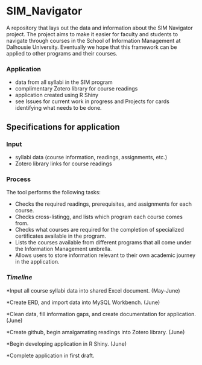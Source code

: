 # SIM_Navigator
A repository that lays out the data and information about the SIM Navigator project. The project aims to make it easier for faculty and students to navigate through courses in the School of Information Management at Dalhousie University. Eventually we hope that this framework can be applied to other programs and their courses. 

### Application

- data from all syllabi in the SIM program
- complimentary Zotero library for course readings
- application created using R Shiny
- see Issues for current work in progress and Projects for cards identifying what needs to be done.

## Specifications for application

### Input

- syllabi data (course information, readings, assignments, etc.)
- Zotero library links for course readings

### Process

The tool performs the following tasks:

- Checks the required readings, prerequisites, and assignments for each course.
- Checks cross-listingg, and lists which program each course comes from. 
- Checks what courses are required for the completion of specialized certificates available in the program.
- Lists the courses available from different programs that all come under the Information Management umbrella.
- Allows users to store information relevant to their own academic journey in the application.


### *Timeline*

*Input all course syllabi data into shared Excel document. (May-June)

*Create ERD, and import data into MySQL Workbench. (June)

*Clean data, fill information gaps, and create documentation for application. (June)

*Create github, begin amalgamating readings into Zotero library. (June)

*Begin developing application in R Shiny. (June)

*Complete application in first draft.
